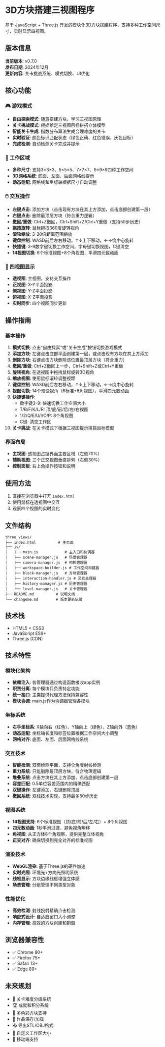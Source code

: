 # 3D方块搭建三视图程序

基于 JavaScript + Three.js 开发的模块化3D方块搭建程序，支持多种工作空间尺寸，实时显示四视图。

## 版本信息

**当前版本**: v0.7.0  
**发布日期**: 2024年12月  
**更新内容**: 关卡挑战系统、模式切换、UI优化

## 核心功能

### 🎮 游戏模式
- **自由探索模式**: 随意搭建方块，学习三视图原理
- **关卡挑战模式**: 根据给定三视图目标拼搭立体模型
- **智能关卡生成**: 指数分布算法生成合理难度的关卡
- **实时验证**: 颜色标识匹配状态（绿色正确、红色错误、灰色目标）
- **完成检测**: 自动检测关卡完成并提示

### 🎯 工作区域
- **多种尺寸**: 支持3×3×3、5×5×5、7×7×7、9×9×9四种工作空间
- **3D网格系统**: 底面、左面、后面网格线提示
- **动态适配**: 网格线和坐标轴根据尺寸自动调整

### 🖱️ 交互操作
- **左键点击**: 添加方块（点击现有方块在其上方添加，点击底部创建第一层）
- **右键点击**: 删除最顶层方块（符合重力逻辑）
- **撤回/重做**: Ctrl+Z撤回，Ctrl+Shift+Z/Ctrl+Y重做（支持50步历史）
- **拖拽旋转**: 鼠标拖拽360度旋转视角
- **滚轮缩放**: 3-20倍距离范围缩放
- **键盘控制**: WASD前后左右移动，↑↓上下移动，←→绕中心旋转
- **快捷键**: 3-9数字键切换工作空间，字母键切换视图，C键清空
- **14视图切换**: 6个标准视图+8个角视图，平滑四元数动画

### 📐 四视图显示
- **透视图**: 主视图，支持交互操作
- **正视图**: X-Y平面投影
- **侧视图**: Y-Z平面投影  
- **俯视图**: X-Z平面投影
- **实时同步**: 四个视图同步更新

## 操作指南

### 基本操作
1. **模式切换**: 点击"自由探索"或"关卡生成"按钮切换游戏模式
2. **添加方块**: 左键点击底部平面创建第一层，或点击现有方块在其上方添加
3. **删除方块**: 右键点击方块删除该位置最顶层方块（符合重力）
4. **撤回/重做**: Ctrl+Z撤回上一步，Ctrl+Shift+Z或Ctrl+Y重做
5. **旋转视角**: 在透视图中拖拽鼠标旋转3D视角
6. **缩放视图**: 使用鼠标滚轮调整视距
7. **键盘控制**: WASD前后左右移动，↑↓上下移动，←→绕中心旋转
8. **视图切换**: 14个预设视角（6标准+8角视图），平滑四元数动画
9. **快捷键操作**: 
   - 数字键3-9: 快速切换工作空间大小
   - T/B/F/K/L/R: 顶/底/前/后/左/右视图
   - 1/2/Q/E/U/I/O/P: 8个角视图
   - C键: 清空工作区
10. **关卡挑战**: 在关卡模式下根据三视图提示拼搭目标模型

### 界面布局
- **主视图**: 透视图占据界面主要区域（左侧70%）
- **辅助视图**: 三个正交视图垂直排列（右侧30%）
- **控制面板**: 右上角操作按钮和说明

## 使用方法

1. 直接在浏览器中打开 `index.html`
2. 使用鼠标在透视图中交互
3. 观察四个视图的实时变化

## 文件结构

```
three_views/
├── index.html          # 主页面
├── js/
│   ├── main.js            # 主入口和协调器
│   ├── scene-manager.js   # 场景管理器
│   ├── camera-manager.js  # 相机管理器
│   ├── workspace-builder.js # 工作空间构建器
│   ├── block-manager.js   # 方块管理器
│   ├── interaction-handler.js # 交互处理器
│   ├── history-manager.js # 历史管理器
│   └── level-manager.js   # 关卡管理器
├── README.md          # 说明文档
└── changeme.md        # 版本更新记录
```

## 技术栈

- HTML5 + CSS3
- JavaScript ES6+
- Three.js (CDN)

## 技术特性

### 模块化架构
- **依赖注入**: 各管理器通过构造函数接收app实例
- **职责分离**: 每个模块只负责特定功能
- **统一接口**: 主类提供代理方法保持兼容性
- **模块协调**: main.js作为协调器管理各模块

### 坐标系统
- **右手坐标系**: X轴向右（红色）、Y轴向上（绿色）、Z轴向外（蓝色）
- **动态适配**: 坐标轴长度和标签位置根据工作空间大小调整
- **网格对齐**: 底面、左面、后面网格线系统

### 交互技术
- **智能检测**: 双面检测平面，支持全角度射线检测
- **重力系统**: 只能删除最顶层方块，符合物理逻辑
- **堆叠系统**: 点击方块在其上方添加，点击底部创建第一层
- **容差匹配**: 0.5单位容差范围内的精确匹配
- **双键操作**: 左键添加、右键删除顶层
- **撤回系统**: 双栈技术实现，支持最多50步历史

### 视图系统
- **14视图支持**: 6个标准视图（顶/底/前/后/左/右）+ 8个角视图
- **四元数动画**: 1秒平滑过渡，避免视角瞬移
- **角视图**: 从正方体8个角观察，提供完整立体视角
- **正交对齐**: 确保切换到完全对齐的标准视图

### 渲染技术
- **WebGL渲染**: 基于Three.js的硬件加速
- **实时光照**: 环境光+方向光照明系统
- **线框显示**: 方块边缘线框增强立体感
- **场景管理**: 分组管理不同类型对象

### 性能优化
- **高效检测**: 射线投射精确点击检测
- **响应式设计**: 自适应窗口大小调整
- **内存管理**: 高效的方块创建和销毁

## 浏览器兼容性

- ✅ Chrome 80+
- ✅ Firefox 75+
- ✅ Safari 13+
- ✅ Edge 80+

## 未来规划

- 🎯 关卡难度分级系统
- 🏆 成就和积分系统
- 🎨 多色彩方块支持
- 💾 作品保存/加载
- 📤 导出STL/OBJ格式
- 🔧 自定义工作区大小
- 📱 移动端支持